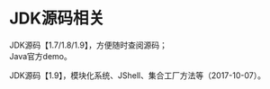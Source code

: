 # JDK源码相关  
  JDK源码【1.7/1.8/1.9】，方便随时查阅源码；  
  Java官方demo。    

  JDK源码【1.9】，模块化系统、JShell、集合工厂方法等（2017-10-07）。  
